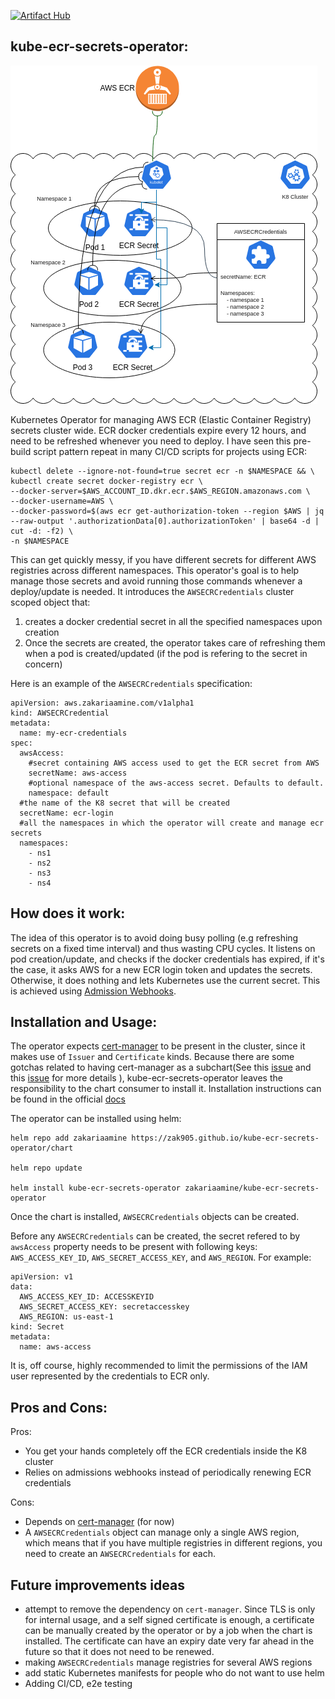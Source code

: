 [![Artifact Hub](https://img.shields.io/endpoint?url=https://artifacthub.io/badge/repository/kube-ecr-secrets-operator)](https://artifacthub.io/packages/search?repo=kube-ecr-secrets-operator)

## kube-ecr-secrets-operator:

![diagram](diagram.png)

Kubernetes Operator for managing AWS ECR (Elastic Container Registry) secrets cluster wide. ECR docker credentials expire every 12 hours, and need to be refreshed whenever you need to deploy. I have seen this pre-build script pattern repeat in many CI/CD scripts for projects using ECR:
```
kubectl delete --ignore-not-found=true secret ecr -n $NAMESPACE && \
kubectl create secret docker-registry ecr \
--docker-server=$AWS_ACCOUNT_ID.dkr.ecr.$AWS_REGION.amazonaws.com \
--docker-username=AWS \
--docker-password=$(aws ecr get-authorization-token --region $AWS | jq --raw-output '.authorizationData[0].authorizationToken' | base64 -d | cut -d: -f2) \
-n $NAMESPACE

```
This can get quickly messy, if you have different secrets for different AWS registries across different namespaces. This operator's goal is to help manage those secrets and avoid running those commands whenever a deploy/update is needed. It introduces the `AWSECRCredentials` cluster scoped object that:

1. creates a docker credential secret in all the specified namespaces upon creation
2. Once the secrets are created, the operator takes care of refreshing them when a pod is created/updated (if the pod is refering to the secret in concern)

Here is an example of the `AWSECRCredentials` specification:

```
apiVersion: aws.zakariaamine.com/v1alpha1
kind: AWSECRCredential
metadata:
  name: my-ecr-credentials
spec:
  awsAccess:
    #secret containing AWS access used to get the ECR secret from AWS
    secretName: aws-access
    #optional namespace of the aws-access secret. Defaults to default.
    namespace: default
  #the name of the K8 secret that will be created
  secretName: ecr-login
  #all the namespaces in which the operator will create and manage ecr secrets
  namespaces:
    - ns1
    - ns2
    - ns3
    - ns4
```

## How does it work:

The idea of this operator is to avoid doing busy polling (e.g refreshing secrets on a fixed time interval) and thus wasting CPU cycles. It listens on pod creation/update, and checks if the docker credentials has expired, if it's the case, it asks AWS for a new ECR login token and updates the secrets. Otherwise, it does nothing and lets Kubernetes use the current secret. This is achieved using [Admission Webhooks](https://kubernetes.io/docs/reference/access-authn-authz/extensible-admission-controllers/). 

## Installation and Usage:

The operator expects [cert-manager](https://github.com/cert-manager/cert-manager) to be present in the cluster, since it makes use of `Issuer` and `Certificate` kinds. Because there are some gotchas related to having cert-manager as a subchart(See this [issue](https://github.com/cert-manager/cert-manager/issues/3246) and this [issue](https://github.com/cert-manager/cert-manager/issues/3116) for more details ), kube-ecr-secrets-operator leaves the responsibility to the chart consumer to install it. Installation instructions can be found in the official [docs](https://cert-manager.io/docs/installation/helm/)

The operator can be installed using helm:

```
helm repo add zakariaamine https://zak905.github.io/kube-ecr-secrets-operator/chart

helm repo update 

helm install kube-ecr-secrets-operator zakariaamine/kube-ecr-secrets-operator

```

Once the chart is installed, `AWSECRCredentials` objects can be created.

Before any `AWSECRCredentials` can be created, the secret refered to by `awsAccess` property needs to be present with following keys: `AWS_ACCESS_KEY_ID`, `AWS_SECRET_ACCESS_KEY`, and `AWS_REGION`. For example:

```
apiVersion: v1
data:
  AWS_ACCESS_KEY_ID: ACCESSKEYID
  AWS_SECRET_ACCESS_KEY: secretaccesskey
  AWS_REGION: us-east-1
kind: Secret
metadata:
  name: aws-access
```

It is, off course, highly recommended to limit the permissions of the IAM user represented by the credentials to ECR only.

## Pros and Cons:

Pros:
* You get your hands completely off the ECR credentials inside the K8 cluster
* Relies on admissions webhooks instead of periodically renewing ECR credentials
  
Cons:

* Depends on [cert-manager](https://github.com/cert-manager/cert-manager) (for now)
* A `AWSECRCredentials` object can manage only a single AWS region, which means that if you have multiple registries in different regions, you need to create an `AWSECRCredentials` for each.
  
## Future improvements ideas

* attempt to remove the dependency on `cert-manager`. Since TLS is only for internal usage, and a self signed certificate is enough, a certificate can be manually created by the operator or by a job when the chart is installed. The certificate can have an expiry date very far ahead in the future so that it does not need to be renewed. 
* making `AWSECRCredentials` manage registries for several AWS regions
* add static Kubernetes manifests for people who do not want to use helm
* Adding CI/CD, e2e testing
